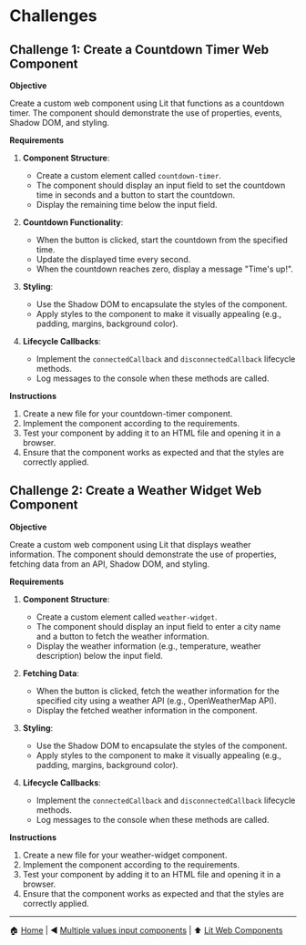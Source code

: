 # Challenges

## Challenge 1: Create a Countdown Timer Web Component

**Objective**  

Create a custom web component using Lit that functions as a countdown timer. The component should demonstrate the use of
properties, events, Shadow DOM, and styling.

**Requirements**  

1. **Component Structure**:

   - Create a custom element called `countdown-timer`.
   - The component should display an input field to set the countdown time in seconds and a button to start the
     countdown.
   - Display the remaining time below the input field.

2. **Countdown Functionality**:

   - When the button is clicked, start the countdown from the specified time.
   - Update the displayed time every second.
   - When the countdown reaches zero, display a message "Time's up!".

3. **Styling**:

   - Use the Shadow DOM to encapsulate the styles of the component.
   - Apply styles to the component to make it visually appealing (e.g., padding, margins, background color).

4. **Lifecycle Callbacks**:
   - Implement the `connectedCallback` and `disconnectedCallback` lifecycle methods.
   - Log messages to the console when these methods are called.

**Instructions**  

1. Create a new file for your countdown-timer component.
1. Implement the component according to the requirements.
1. Test your component by adding it to an HTML file and opening it in a browser.
1. Ensure that the component works as expected and that the styles are correctly applied.

## Challenge 2: Create a Weather Widget Web Component

**Objective**  

Create a custom web component using Lit that displays weather information. The component should demonstrate the use of properties, fetching data from an API, Shadow DOM, and styling.

**Requirements**  

1. **Component Structure**:

   - Create a custom element called `weather-widget`.
   - The component should display an input field to enter a city name and a button to fetch the weather information.
   - Display the weather information (e.g., temperature, weather description) below the input field.

2. **Fetching Data**:

   - When the button is clicked, fetch the weather information for the specified city using a weather API (e.g., OpenWeatherMap API).
   - Display the fetched weather information in the component.

3. **Styling**:

   - Use the Shadow DOM to encapsulate the styles of the component.
   - Apply styles to the component to make it visually appealing (e.g., padding, margins, background color).

4. **Lifecycle Callbacks**:
   - Implement the `connectedCallback` and `disconnectedCallback` lifecycle methods.
   - Log messages to the console when these methods are called.

**Instructions**  

1. Create a new file for your weather-widget component.
1. Implement the component according to the requirements.
1. Test your component by adding it to an HTML file and opening it in a browser.
1. Ensure that the component works as expected and that the styles are correctly applied.

---

:house: [Home](../README.md) | :arrow_backward:
[Multiple values input components](./input-components-multiple-values.md) | :arrow_up: [Lit Web Components](./README.md)
